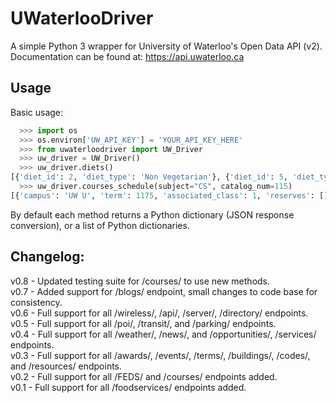 # UWaterlooDriver
A simple Python 3 wrapper for University of Waterloo's Open Data API (v2). Documentation can be found at: https://api.uwaterloo.ca

Usage
-----

Basic usage:
```python
  >>> import os
  >>> os.environ['UW_API_KEY'] = 'YOUR_API_KEY_HERE'
  >>> from uwaterloodriver import UW_Driver
  >>> uw_driver = UW_Driver()
  >>> uw_driver.diets()
[{'diet_id': 2, 'diet_type': 'Non Vegetarian'}, {'diet_id': 5, 'diet_type': 'Vegan'}, {'diet_id': 6, 'diet_type': 'Vegetarian'}, {'diet_id': 7, 'diet_type': 'Halal'}]
  >>> uw_driver.courses_schedule(subject="CS", catalog_num=115)
[{'campus': 'UW U', 'term': 1175, 'associated_class': 1, 'reserves': [], 'academic_level': 'undergraduate', 'section': 'LEC 001', 'class_number': 3723, 'catalog_number': '115', 'last_updated': '2017-08-24T11:00:42-04:00', 'subject': 'CS', 'enrollment_total': 85, 'note': 'Choose LAB section for Related 1.', 'units': 0.5, 'enrollment_capacity': 90, 'classes': [{'date': {'is_cancelled': False, 'start_date': None, 'end_time': '12:50', 'end_date': None, 'start_time': '11:30', 'weekdays': 'TTh', 'is_closed': False, 'is_tba': False}, 'instructors': ['Akinyemi,John Akinlabi'], 'location': {'room': '2054', 'building': 'MC'}}], 'waiting_total': 0, 'related_component_2': '201', 'held_with': [], 'waiting_capacity': 0, 'topic': None, 'related_component_1': None, 'title': 'Introduction to Computer Science 1'}, {'campus': 'UW U', 'term': 1175, 'associated_class': 2, 'reserves': [], 'academic_level': 'undergraduate', 'section': 'LEC 002', 'class_number': 3912, 'catalog_number': '115', 'last_updated': '2017-08-24T11:00:42-04:00', 'subject': 'CS', 'enrollment_total': 74, 'note': 'Choose LAB section for Related 1.', 'units': 0.5, 'enrollment_capacity': 90, 'classes': [{'date': {'is_cancelled': False, 'start_date': None, 'end_time': '15:50', 'end_date': None, 'start_time': '14:30', 'weekdays': 'TTh', 'is_closed': False, 'is_tba': False}, 'instructors': ['Akinyemi,John Akinlabi'], 'location': {'room': '235', 'building': 'PHY'}}], 'waiting_total': 0, 'related_component_2': '201', 'held_with': [], 'waiting_capacity': 0, 'topic': None, 'related_component_1': None, 'title': 'Introduction to Computer Science 1'}, {'campus': 'UW U', 'term': 1175, 'associated_class': 99, 'reserves': [], 'academic_level': 'undergraduate', 'section': 'LAB 101', 'class_number': 3724, 'catalog_number': '115', 'last_updated': '2017-08-24T11:00:42-04:00', 'subject': 'CS', 'enrollment_total': 59, 'note': 'Choose LAB section for Related 1.', 'units': 0.5, 'enrollment_capacity': 60, 'classes': [{'date': {'is_cancelled': False, 'start_date': None, 'end_time': '11:20', 'end_date': None, 'start_time': '10:00', 'weekdays': 'F', 'is_closed': False, 'is_tba': False}, 'instructors': [], 'location': {'room': '3003', 'building': 'MC'}}], 'waiting_total': 0, 'related_component_2': None, 'held_with': [], 'waiting_capacity': 0, 'topic': None, 'related_component_1': '99', 'title': 'Introduction to Computer Science 1'}, {'campus': 'UW U', 'term': 1175, 'associated_class': 99, 'reserves': [], 'academic_level': 'undergraduate', 'section': 'LAB 102', 'class_number': 3772, 'catalog_number': '115', 'last_updated': '2017-08-24T11:00:42-04:00', 'subject': 'CS', 'enrollment_total': 56, 'note': 'Choose LAB section for Related 1.', 'units': 0.5, 'enrollment_capacity': 60, 'classes': [{'date': {'is_cancelled': False, 'start_date': None, 'end_time': '12:50', 'end_date': None, 'start_time': '11:30', 'weekdays': 'F', 'is_closed': False, 'is_tba': False}, 'instructors': [], 'location': {'room': '3003', 'building': 'MC'}}], 'waiting_total': 0, 'related_component_2': None, 'held_with': [], 'waiting_capacity': 0, 'topic': None, 'related_component_1': '99', 'title': 'Introduction to Computer Science 1'}, {'campus': 'UW U', 'term': 1175, 'associated_class': 99, 'reserves': [], 'academic_level': 'undergraduate', 'section': 'LAB 103', 'class_number': 3930, 'catalog_number': '115', 'last_updated': '2017-08-24T11:00:42-04:00', 'subject': 'CS', 'enrollment_total': 44, 'note': 'Choose LAB section for Related 1.', 'units': 0.5, 'enrollment_capacity': 60, 'classes': [{'date': {'is_cancelled': False, 'start_date': None, 'end_time': '14:20', 'end_date': None, 'start_time': '13:00', 'weekdays': 'F', 'is_closed': False, 'is_tba': False}, 'instructors': [], 'location': {'room': '3003', 'building': 'MC'}}], 'waiting_total': 0, 'related_component_2': None, 'held_with': [], 'waiting_capacity': 0, 'topic': None, 'related_component_1': '99', 'title': 'Introduction to Computer Science 1'}, {'campus': 'UW U', 'term': 1175, 'associated_class': 99, 'reserves': [], 'academic_level': 'undergraduate', 'section': 'TST 201', 'class_number': 3725, 'catalog_number': '115', 'last_updated': '2017-08-24T11:00:42-04:00', 'subject': 'CS', 'enrollment_total': 159, 'note': 'Choose LAB section for Related 1.', 'units': 0.5, 'enrollment_capacity': 180, 'classes': [{'date': {'is_cancelled': False, 'start_date': '06/19', 'end_time': '20:50', 'end_date': '06/19', 'start_time': '19:00', 'weekdays': 'M', 'is_closed': False, 'is_tba': False}, 'instructors': ['Daly,Barbara'], 'location': {'room': None, 'building': None}}], 'waiting_total': 0, 'related_component_2': None, 'held_with': [], 'waiting_capacity': 0, 'topic': None, 'related_component_1': '99', 'title': 'Introduction to Computer Science 1'}]
```

By default each method returns a Python dictionary (JSON response conversion), or a list of Python dictionaries.


Changelog:
----------
v0.8 - Updated testing suite for /courses/ to use new methods.  
v0.7 - Added support for /blogs/ endpoint, small changes to code base for consistency.  
v0.6 - Full support for all /wireless/, /api/, /server/, /directory/ endpoints.  
v0.5 - Full support for all /poi/, /transit/, and /parking/ endpoints.  
v0.4 - Full support for all /weather/, /news/, and /opportunities/, /services/ endpoints.  
v0.3 - Full support for all /awards/, /events/, /terms/, /buildings/, /codes/, and /resources/ endpoints.  
v0.2 - Full support for all /FEDS/ and /courses/ endpoints added.  
v0.1 - Full support for all /foodservices/ endpoints added.  
